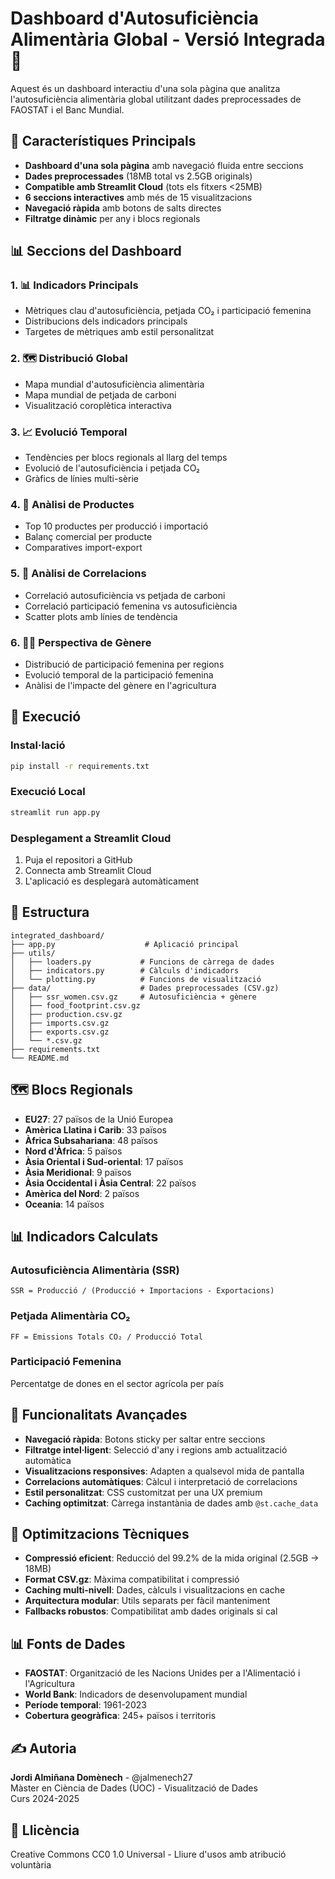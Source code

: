 # Dashboard d'Autosuficiència Alimentària Global - Versió Integrada 🌾

Aquest és un dashboard interactiu d'una sola pàgina que analitza l'autosuficiència alimentària global utilitzant dades preprocessades de FAOSTAT i el Banc Mundial.

## 🎯 Característiques Principals

- **Dashboard d'una sola pàgina** amb navegació fluida entre seccions
- **Dades preprocessades** (18MB total vs 2.5GB originals) 
- **Compatible amb Streamlit Cloud** (tots els fitxers <25MB)
- **6 seccions interactives** amb més de 15 visualitzacions
- **Navegació ràpida** amb botons de salts directes
- **Filtratge dinàmic** per any i blocs regionals

## 📊 Seccions del Dashboard

### 1. 📊 Indicadors Principals
- Mètriques clau d'autosuficiència, petjada CO₂ i participació femenina
- Distribucions dels indicadors principals
- Targetes de mètriques amb estil personalitzat

### 2. 🗺️ Distribució Global  
- Mapa mundial d'autosuficiència alimentària
- Mapa mundial de petjada de carboni
- Visualització coroplètica interactiva

### 3. 📈 Evolució Temporal
- Tendències per blocs regionals al llarg del temps
- Evolució de l'autosuficiència i petjada CO₂
- Gràfics de línies multi-sèrie

### 4. 🥗 Anàlisi de Productes
- Top 10 productes per producció i importació
- Balanç comercial per producte
- Comparatives import-export

### 5. 🔗 Anàlisi de Correlacions
- Correlació autosuficiència vs petjada de carboni
- Correlació participació femenina vs autosuficiència  
- Scatter plots amb línies de tendència

### 6. 👩‍🌾 Perspectiva de Gènere
- Distribució de participació femenina per regions
- Evolució temporal de la participació femenina
- Anàlisi de l'impacte del gènere en l'agricultura

## 🚀 Execució

### Instal·lació
```bash
pip install -r requirements.txt
```

### Execució Local
```bash
streamlit run app.py
```

### Desplegament a Streamlit Cloud
1. Puja el repositori a GitHub
2. Connecta amb Streamlit Cloud
3. L'aplicació es desplegarà automàticament

## 📁 Estructura

```
integrated_dashboard/
├── app.py                    # Aplicació principal
├── utils/
│   ├── loaders.py           # Funcions de càrrega de dades
│   ├── indicators.py        # Càlculs d'indicadors
│   └── plotting.py          # Funcions de visualització
├── data/                    # Dades preprocessades (CSV.gz)
│   ├── ssr_women.csv.gz     # Autosuficiència + gènere
│   ├── food_footprint.csv.gz
│   ├── production.csv.gz
│   ├── imports.csv.gz
│   ├── exports.csv.gz
│   └── *.csv.gz
├── requirements.txt
└── README.md
```

## 🗺️ Blocs Regionals

- **EU27**: 27 països de la Unió Europea
- **Amèrica Llatina i Carib**: 33 països
- **Àfrica Subsahariana**: 48 països  
- **Nord d'Àfrica**: 5 països
- **Àsia Oriental i Sud-oriental**: 17 països
- **Àsia Meridional**: 9 països
- **Àsia Occidental i Àsia Central**: 22 països
- **Amèrica del Nord**: 2 països
- **Oceania**: 14 països

## 📊 Indicadors Calculats

### Autosuficiència Alimentària (SSR)
```
SSR = Producció / (Producció + Importacions - Exportacions)
```

### Petjada Alimentària CO₂
```
FF = Emissions Totals CO₂ / Producció Total
```

### Participació Femenina
Percentatge de dones en el sector agrícola per país

## 🎨 Funcionalitats Avançades

- **Navegació ràpida**: Botons sticky per saltar entre seccions
- **Filtratge intel·ligent**: Selecció d'any i regions amb actualització automàtica
- **Visualitzacions responsives**: Adapten a qualsevol mida de pantalla
- **Correlacions automàtiques**: Càlcul i interpretació de correlacions
- **Estil personalitzat**: CSS customitzat per una UX premium
- **Caching optimitzat**: Càrrega instantània de dades amb `@st.cache_data`

## 🔧 Optimitzacions Tècniques

- **Compressió eficient**: Reducció del 99.2% de la mida original (2.5GB → 18MB)
- **Format CSV.gz**: Màxima compatibilitat i compressió
- **Caching multi-nivell**: Dades, càlculs i visualitzacions en cache
- **Arquitectura modular**: Utils separats per fàcil manteniment
- **Fallbacks robustos**: Compatibilitat amb dades originals si cal

## 📊 Fonts de Dades

- **FAOSTAT**: Organització de les Nacions Unides per a l'Alimentació i l'Agricultura
- **World Bank**: Indicadors de desenvolupament mundial
- **Període temporal**: 1961-2023
- **Cobertura geogràfica**: 245+ països i territoris

## ✍️ Autoria

**Jordi Almiñana Domènech** - @jalmenech27  
Màster en Ciència de Dades (UOC) - Visualització de Dades  
Curs 2024-2025

## 📝 Llicència

Creative Commons CC0 1.0 Universal - Lliure d'usos amb atribució voluntària
